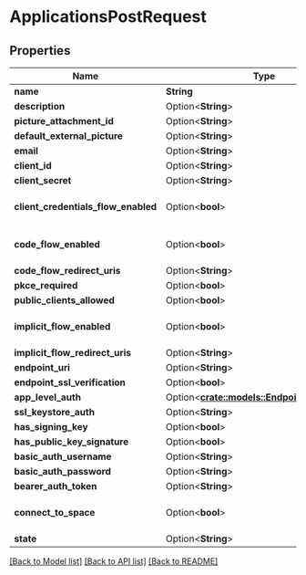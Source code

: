 # ApplicationsPostRequest

## Properties

Name | Type | Description | Notes
------------ | ------------- | ------------- | -------------
**name** | **String** |  | 
**description** | Option<**String**> |  | [optional]
**picture_attachment_id** | Option<**String**> |  | [optional]
**default_external_picture** | Option<**String**> |  | [optional]
**email** | Option<**String**> |  | [optional]
**client_id** | Option<**String**> |  | [optional]
**client_secret** | Option<**String**> |  | [optional]
**client_credentials_flow_enabled** | Option<**bool**> |  | [optional][default to true]
**code_flow_enabled** | Option<**bool**> |  | [optional][default to false]
**code_flow_redirect_uris** | Option<**String**> |  | [optional]
**pkce_required** | Option<**bool**> |  | [optional]
**public_clients_allowed** | Option<**bool**> |  | [optional]
**implicit_flow_enabled** | Option<**bool**> |  | [optional][default to false]
**implicit_flow_redirect_uris** | Option<**String**> |  | [optional]
**endpoint_uri** | Option<**String**> |  | [optional]
**endpoint_ssl_verification** | Option<**bool**> |  | [optional]
**app_level_auth** | Option<[**crate::models::EndpointAuthCreate**](EndpointAuthCreate.md)> |  | [optional]
**ssl_keystore_auth** | Option<**String**> |  | [optional]
**has_signing_key** | Option<**bool**> |  | [optional]
**has_public_key_signature** | Option<**bool**> |  | [optional]
**basic_auth_username** | Option<**String**> |  | [optional]
**basic_auth_password** | Option<**String**> |  | [optional]
**bearer_auth_token** | Option<**String**> |  | [optional]
**connect_to_space** | Option<**bool**> |  | [optional][default to false]
**state** | Option<**String**> |  | [optional]

[[Back to Model list]](../README.md#documentation-for-models) [[Back to API list]](../README.md#documentation-for-api-endpoints) [[Back to README]](../README.md)


